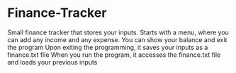 # Finance-Tracker
Small finance tracker that stores your inputs.
Starts with a menu, where you can add any income and any expense.
You can show your balance and exit the program
Upon exiting the programming, it saves your inputs as a finance.txt file
When you run the program, it accesses the finance.txt file and loads your previous inputs
